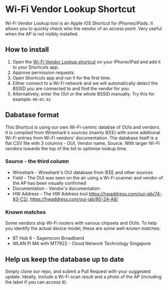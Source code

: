 # Wi-Fi Vendor Lookup Shortcut
Wi-Fi Vendor Lookup tool is an Apple iOS Shortcut for iPhones/iPads. It allows you to quickly check who the vendor of an access point. Very useful when the AP is not visibly installed.

## How to install
1. Open the [Wi-Fi Vendor Lookup.shortcut](https://github.com/jiribrejcha/wifi-vendor-lookup/raw/main/Wi-Fi%20Vendor%20Lookup.shortcut) on your iPhone/iPad and add it to your Shortcuts app.
2. Approve permission requests.
3. Open Shortcuts app and run it for the first time.
4. Either connect to a Wi-Fi network and we will automatically detect the BSSID you are connected to and find the vendor for you.
5. Alternatively, enter the OUI or the whole BSSID manually. Try this for example: ```00:01:42```

## Dabatase format
This Shortcut is using our own Wi-Fi-centric databse of OUIs and vendors. It is compiled from Wireshark's sources (mainly IEEE) with some additional Wi-Fi entries from Wi-Fi vendors' documentation. The database itself is a flat CSV file with 3 columns - OUI, Vendor name, Source. With larger Wi-Fi vendors towards the top of the list to optimise lookup time.

### Source - the third column

- Wireshark - Wireshark's OUI database from IEEE and other sources 
- Field - The OUI was seen on the air using a Wi-Fi scanner and vendor of the AP has been visually confirmed
- Documentation - Vendor's documentation
- HW Address - The HW Address tool https://hwaddress.com/oui-iab/74-83-C2/, https://hwaddress.com/oui-iab/80-2A-A8/

### Known matches

Some vendors ship Wi-Fi routers with various chipsets and OUIs. To help you identify the actual device model, these are some well-known matches:

- BT Hub 6 - Sagemcom Broadband
- WLAN Pi M4 with MT7922 - Cloud Network Technology Singapore

## Help us keep the database up to date
Simply clone our repo, and submit a Pull Request with your suggested update. Ideally, include a Wi-Fi scan result and a photo of the AP (including the label if you can access it).
